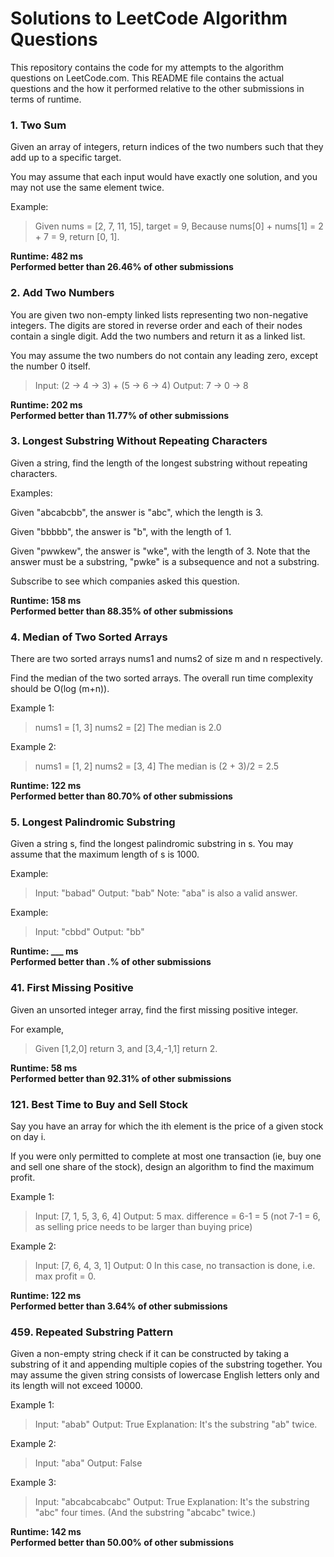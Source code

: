 # Solutions to LeetCode Algorithm Questions

This repository contains the code for my attempts to the algorithm questions on LeetCode.com. This README file contains the actual questions and the how it performed relative to the other submissions in terms of runtime.  

### 1. Two Sum

Given an array of integers, return indices of the two numbers such that they add up to a specific target.

You may assume that each input would have exactly one solution, and you may not use the same element twice.


Example:
>Given nums = [2, 7, 11, 15], target = 9,
>Because nums[0] + nums[1] = 2 + 7 = 9,
>return [0, 1].

**Runtime: 482 ms**  
**Performed better than 26.46% of other submissions**  

### 2. Add Two Numbers

You are given two non-empty linked lists representing two non-negative integers. The digits are stored in reverse order and each of their nodes contain a single digit. Add the two numbers and return it as a linked list.

You may assume the two numbers do not contain any leading zero, except the number 0 itself.

>Input: (2 -> 4 -> 3) + (5 -> 6 -> 4)
>Output: 7 -> 0 -> 8

**Runtime: 202 ms**  
**Performed better than 11.77% of other submissions**  

### 3. Longest Substring Without Repeating Characters

Given a string, find the length of the longest substring without repeating characters.

Examples:

Given "abcabcbb", the answer is "abc", which the length is 3.

Given "bbbbb", the answer is "b", with the length of 1.

Given "pwwkew", the answer is "wke", with the length of 3. Note that the answer must be a substring, "pwke" is a subsequence and not a substring.

Subscribe to see which companies asked this question.

**Runtime: 158 ms**  
**Performed better than 88.35% of other submissions**  

### 4. Median of Two Sorted Arrays

There are two sorted arrays nums1 and nums2 of size m and n respectively.

Find the median of the two sorted arrays. The overall run time complexity should be O(log (m+n)).

Example 1:
>nums1 = [1, 3]
>nums2 = [2]
>The median is 2.0

Example 2:
>nums1 = [1, 2]
>nums2 = [3, 4]
>The median is (2 + 3)/2 = 2.5

**Runtime: 122 ms**  
**Performed better than 80.70% of other submissions**  

### 5. Longest Palindromic Substring

Given a string s, find the longest palindromic substring in s. You may assume that the maximum length of s is 1000.

Example:

>Input: "babad"
>Output: "bab"
>Note: "aba" is also a valid answer.

Example:

>Input: "cbbd"
>Output: "bb"  

**Runtime: ___ ms**  
**Performed better than __.__% of other submissions**  

### 41. First Missing Positive

Given an unsorted integer array, find the first missing positive integer.

For example,
>Given [1,2,0] return 3,
>and [3,4,-1,1] return 2.

**Runtime: 58 ms**  
**Performed better than 92.31% of other submissions**  

### 121. Best Time to Buy and Sell Stock

Say you have an array for which the ith element is the price of a given stock on day i.

If you were only permitted to complete at most one transaction (ie, buy one and sell one share of the stock), design an algorithm to find the maximum profit.

Example 1:
>Input: [7, 1, 5, 3, 6, 4]
>Output: 5
>max. difference = 6-1 = 5 (not 7-1 = 6, as selling price needs to be larger than buying price)

Example 2:
>Input: [7, 6, 4, 3, 1]
>Output: 0
>In this case, no transaction is done, i.e. max profit = 0.

**Runtime: 122 ms**  
**Performed better than 3.64% of other submissions**  

### 459. Repeated Substring Pattern

Given a non-empty string check if it can be constructed by taking a substring of it and appending multiple copies of the substring together. You may assume the given string consists of lowercase English letters only and its length will not exceed 10000.  

Example 1:
>Input: "abab"
>Output: True
>Explanation: It's the substring "ab" twice.  

Example 2:
>Input: "aba"
>Output: False  

Example 3:
>Input: "abcabcabcabc"
>Output: True
>Explanation: It's the substring "abc" four times. (And the substring "abcabc" twice.)  

**Runtime: 142 ms**  
**Performed better than 50.00% of other submissions**  
